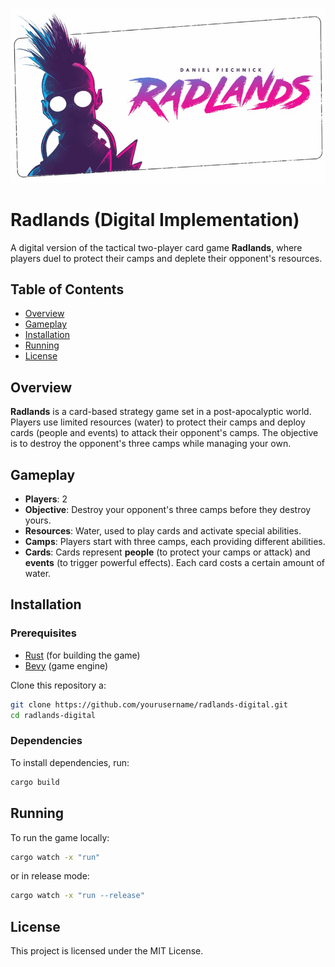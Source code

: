 ![Alt text](radlands.png)


# Radlands (Digital Implementation)

A digital version of the tactical two-player card game **Radlands**, where players duel to protect their camps and deplete their opponent's resources.

## Table of Contents

- [Overview](#overview)
- [Gameplay](#gameplay)
- [Installation](#installation)
- [Running](#running)
- [License](#license)

## Overview

**Radlands** is a card-based strategy game set in a post-apocalyptic world. Players use limited resources (water) to protect their camps and deploy cards (people and events) to attack their opponent's camps. The objective is to destroy the opponent's three camps while managing your own.

## Gameplay

- **Players**: 2
- **Objective**: Destroy your opponent's three camps before they destroy yours.
- **Resources**: Water, used to play cards and activate special abilities.
- **Camps**: Players start with three camps, each providing different abilities.
- **Cards**: Cards represent **people** (to protect your camps or attack) and **events** (to trigger powerful effects). Each card costs a certain amount of water.

## Installation

### Prerequisites

- [Rust](https://www.rust-lang.org/) (for building the game)
- [Bevy](https://bevyengine.org/) (game engine)

Clone this repository a:

```bash
git clone https://github.com/yourusername/radlands-digital.git
cd radlands-digital
```

### Dependencies

To install dependencies, run:

```bash
cargo build
```

## Running

To run the game locally:

```bash
cargo watch -x "run"
```
or in release mode:

```bash
cargo watch -x "run --release"
```

## License

This project is licensed under the MIT License.
